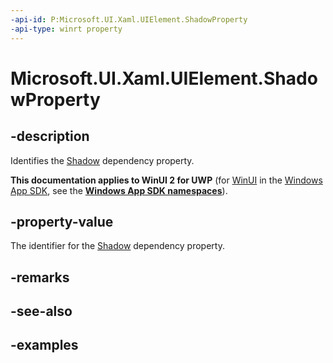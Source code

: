 ```yaml
---
-api-id: P:Microsoft.UI.Xaml.UIElement.ShadowProperty
-api-type: winrt property
---
```


<!-- Property syntax.
public DependencyProperty ShadowProperty { get; }
-->

# Microsoft.UI.Xaml.UIElement.ShadowProperty

## -description

Identifies the [Shadow](uielement_shadow.md) dependency property.

**This documentation applies to WinUI 2 for UWP** (for [WinUI](/windows/apps/winui/winui3/) in the [Windows App SDK](/windows/apps/windows-app-sdk/), see the **[Windows App SDK namespaces](/windows/windows-app-sdk/api/winrt/)**).

## -property-value

The identifier for the [Shadow](uielement_shadow.md) dependency property.

## -remarks

## -see-also

## -examples

